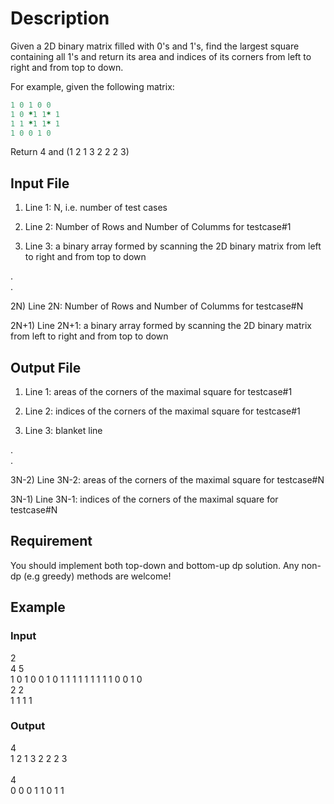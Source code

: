 # Description

Given a 2D binary matrix filled with 0's and 1's, find the largest square containing all 1's and return its area and indices of its corners from left to right and from top to down.

For example, given the following matrix:

```ruby
1 0 1 0 0
1 0 *1 1* 1
1 1 *1 1* 1
1 0 0 1 0
```
Return 4 and (1 2 1 3 2 2 2 3)

## Input File

1) Line 1: N, i.e. number of test cases

2) Line 2: Number of Rows and Number of Columms for testcase#1

3) Line 3: a binary array formed by scanning the 2D binary matrix from left to right and from top to down

.
<br>
.
<br>

2N) Line 2N: Number of Rows and Number of Columms for testcase#N

2N+1) Line 2N+1: a binary array formed by scanning the 2D binary matrix from left to right and from top to down


## Output File 

1) Line 1: areas of the corners of the maximal square for testcase#1

2) Line 2: indices of the corners of the maximal square for testcase#1

3) Line 3: blanket line

.
<br>
.
<br>

3N-2) Line 3N-2: areas of the corners of the maximal square for testcase#N

3N-1) Line 3N-1: indices of the corners of the maximal square for testcase#N


## Requirement

You should implement both top-down and bottom-up dp solution. Any non-dp (e.g greedy) methods are welcome!

## Example

### Input
2
<br>
4 5
<br>
1 0 1 0 0 1 0 1 1 1 1 1 1 1 1 1 0 0 1 0
<br>
2 2
<br>
1 1 1 1

### Output
4
<br>
1 2 1 3 2 2 2 3
<br><br>
4
<br>
0 0 0 1 1 0 1 1




